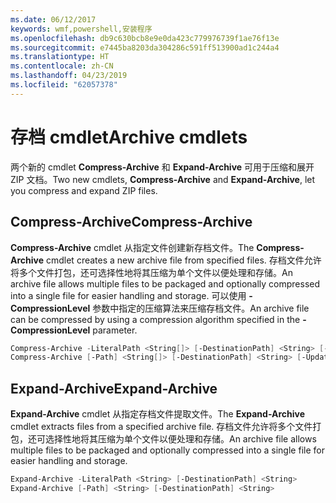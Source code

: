 ```yaml
---
ms.date: 06/12/2017
keywords: wmf,powershell,安装程序
ms.openlocfilehash: db9c630bcb8e9e0da423c779976739f1ae76f13e
ms.sourcegitcommit: e7445ba8203da304286c591ff513900ad1c244a4
ms.translationtype: HT
ms.contentlocale: zh-CN
ms.lasthandoff: 04/23/2019
ms.locfileid: "62057378"
---
```

# <a name="archive-cmdlets"></a><span data-ttu-id="e4662-102">存档 cmdlet</span><span class="sxs-lookup"><span data-stu-id="e4662-102">Archive cmdlets</span></span>

<span data-ttu-id="e4662-103">两个新的 cmdlet **Compress-Archive** 和 **Expand-Archive** 可用于压缩和展开 ZIP 文档。</span><span class="sxs-lookup"><span data-stu-id="e4662-103">Two new cmdlets, **Compress-Archive** and **Expand-Archive**, let you compress and expand ZIP files.</span></span>

## <a name="compress-archive"></a><span data-ttu-id="e4662-104">Compress-Archive</span><span class="sxs-lookup"><span data-stu-id="e4662-104">Compress-Archive</span></span>
<span data-ttu-id="e4662-105">**Compress-Archive** cmdlet 从指定文件创建新存档文件。</span><span class="sxs-lookup"><span data-stu-id="e4662-105">The **Compress-Archive** cmdlet creates a new archive file from specified files.</span></span> <span data-ttu-id="e4662-106">存档文件允许将多个文件打包，还可选择性地将其压缩为单个文件以便处理和存储。</span><span class="sxs-lookup"><span data-stu-id="e4662-106">An archive file allows multiple files to be packaged and optionally compressed into a single file for easier handling and storage.</span></span> <span data-ttu-id="e4662-107">可以使用 **-CompressionLevel** 参数中指定的压缩算法来压缩存档文件。</span><span class="sxs-lookup"><span data-stu-id="e4662-107">An archive file can be compressed by using a compression algorithm specified in the **-CompressionLevel** parameter.</span></span>
```powershell
Compress-Archive -LiteralPath <String[]> [-DestinationPath] <String> [-Update] [-CompressionLevel <Microsoft.PowerShell.Commands.CompressionLevel>]
Compress-Archive [-Path] <String[]> [-DestinationPath] <String> [-Update] [-CompressionLevel <Microsoft.PowerShell.Commands.CompressionLevel>]
```

## <a name="expand-archive"></a><span data-ttu-id="e4662-108">Expand-Archive</span><span class="sxs-lookup"><span data-stu-id="e4662-108">Expand-Archive</span></span>
<span data-ttu-id="e4662-109">**Expand-Archive** cmdlet 从指定存档文件提取文件。</span><span class="sxs-lookup"><span data-stu-id="e4662-109">The **Expand-Archive** cmdlet extracts files from a specified archive file.</span></span> <span data-ttu-id="e4662-110">存档文件允许将多个文件打包，还可选择性地将其压缩为单个文件以便处理和存储。</span><span class="sxs-lookup"><span data-stu-id="e4662-110">An archive file allows multiple files to be packaged and optionally compressed into a single file for easier handling and storage.</span></span>
```powershell
Expand-Archive -LiteralPath <String> [-DestinationPath] <String>
Expand-Archive [-Path] <String> [-DestinationPath] <String>
```
